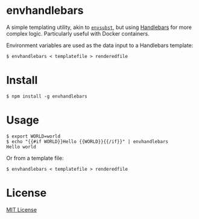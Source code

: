 envhandlebars
=============

A simple templating utility, akin to [`envsubst`](http://linuxcommand.org/man_pages/envsubst1.html), but using [Handlebars](http://handlebarsjs.com/) for more complex logic. Particularly useful with Docker containers.

Environment variables are used as the data input to a Handlebars template:
```
$ envhandlebars < templatefile > renderedfile
```

# Install

```
$ npm install -g envhandlebars
```

# Usage

```
$ export WORLD=world
$ echo "{{#if WORLD}}Hello {{WORLD}}{{/if}}" | envhandlebars
Hello world
```

Or from a template file:
```
$ envhandlebars < templatefile > renderedfile
```

# License

[MIT License](http://cgm.mit-license.org/)
